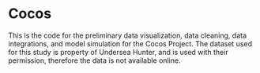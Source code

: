 # Cocos
This is the code for the preliminary data visualization, data cleaning, data integrations, and model simulation for the Cocos Project. The dataset used for this study is property of Undersea Hunter, and is used with their permission, therefore the data is not available online. 
